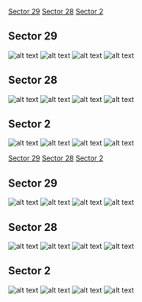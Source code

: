 [Sector 29](#sector29)
[Sector 28](#sector28)
[Sector 2](#sector2)

<a name = "sector29"></a>
## Sector 29
![alt text](/tt/WASP-004_Sector_29/WASP-004_Sector_29_a_TimeSeries.png)
![alt text](/tt/WASP-004_Sector_29/WASP-004_Sector_29_b_FoldedLightCurve.png)
![alt text](/tt/WASP-004_Sector_29/WASP-004_Sector_29_b_IndividualTransitsWithFit.png)
![alt text](/tt/WASP-004_Sector_29/WASP-004_Sector_29_c_TimingResiduals.png)

<a name = "sector28"></a>
## Sector 28
![alt text](/tt/WASP-004_Sector_28/WASP-004_Sector_28_a_TimeSeries.png)
![alt text](/tt/WASP-004_Sector_28/WASP-004_Sector_28_b_FoldedLightCurve.png)
![alt text](/tt/WASP-004_Sector_28/WASP-004_Sector_28_b_IndividualTransitsWithFit.png)
![alt text](/tt/WASP-004_Sector_28/WASP-004_Sector_28_c_TimingResiduals.png)

<a name = "sector2"></a>
## Sector 2
![alt text](/tt/WASP-004_Sector_2/WASP-004_Sector_2_a_TimeSeries.png)
![alt text](/tt/WASP-004_Sector_2/WASP-004_Sector_2_b_FoldedLightCurve.png)
![alt text](/tt/WASP-004_Sector_2/WASP-004_Sector_2_b_IndividualTransitsWithFit.png)
![alt text](/tt/WASP-004_Sector_2/WASP-004_Sector_2_c_TimingResiduals.png)

[Sector 29](#sector29)
[Sector 28](#sector28)
[Sector 2](#sector2)

<a name = "sector29"></a>
## Sector 29
![alt text](/tt/WASP-004_Sector_29/WASP-004_Sector_29_a_TimeSeries.png)
![alt text](/tt/WASP-004_Sector_29/WASP-004_Sector_29_b_FoldedLightCurve.png)
![alt text](/tt/WASP-004_Sector_29/WASP-004_Sector_29_b_IndividualTransitsWithFit.png)
![alt text](/tt/WASP-004_Sector_29/WASP-004_Sector_29_c_TimingResiduals.png)

<a name = "sector28"></a>
## Sector 28
![alt text](/tt/WASP-004_Sector_28/WASP-004_Sector_28_a_TimeSeries.png)
![alt text](/tt/WASP-004_Sector_28/WASP-004_Sector_28_b_FoldedLightCurve.png)
![alt text](/tt/WASP-004_Sector_28/WASP-004_Sector_28_b_IndividualTransitsWithFit.png)
![alt text](/tt/WASP-004_Sector_28/WASP-004_Sector_28_c_TimingResiduals.png)

<a name = "sector2"></a>
## Sector 2
![alt text](/tt/WASP-004_Sector_2/WASP-004_Sector_2_a_TimeSeries.png)
![alt text](/tt/WASP-004_Sector_2/WASP-004_Sector_2_b_FoldedLightCurve.png)
![alt text](/tt/WASP-004_Sector_2/WASP-004_Sector_2_b_IndividualTransitsWithFit.png)
![alt text](/tt/WASP-004_Sector_2/WASP-004_Sector_2_c_TimingResiduals.png)

